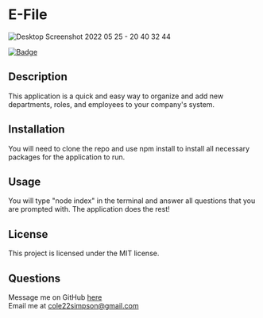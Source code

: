 
  # E-File
  
  ![Desktop Screenshot 2022 05 25 - 20 40 32 44](https://user-images.githubusercontent.com/97649732/170411686-e6d75bc0-cdad-4a4d-840c-7b920fb5703d.png)

  [![Badge](https://img.shields.io/badge/License-MIT-red.svg)](https://opensource.org/licenses/MIT)

  ## Description

  This application is a quick and easy way to organize and add new departments, roles, and employees to your company's system.

  ## Installation

  You will need to clone the repo and use npm install to install all necessary packages for the application to run.

  ## Usage

  You will type "node index" in the terminal and answer all questions that you are prompted with. The application does the rest!

  ## License

  This project is licensed under the MIT license.

  ## Questions

  Message me on GitHub [here](github.com/cole22simpson)
  <br>
  Email me at cole22simpson@gmail.com


